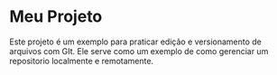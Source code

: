 # Meu Projeto
Este projeto é um exemplo para praticar edição e versionamento de arquivos com GIt.
Ele serve como um exemplo de como gerenciar um repositorio localmente e remotamente.
 
